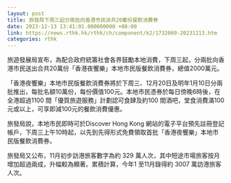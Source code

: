 ```yaml
---
layout: post
title: 旅發局下周三起分兩批向香港市民派共20萬份餐飲消費券
date: 2023-12-13 13:41:01.000000000 +08:00
link: https://news.rthk.hk/rthk/ch/component/k2/1732069-20231213.htm
categories: rthk
---
```


旅遊發展局宣布，為配合政府統籌社會各界鼓勵本地消費，下周三起，分兩批向香港市民送出合共20萬份「香港夜饗樂」本地市民版餐飲消費券，總值2000萬元。

「香港夜饗樂」本地市民版餐飲消費券將於下周三、12月20日及明年1月10日分兩批推出，每批名額10萬份，每份價值100元。本地市民憑券於每日傍晚6時後，在全港超過1100 間「優質旅遊服務」計劃認可食肆及約100 間酒吧，堂食消費滿100元或以上，可享即減100元的餐飲消費優惠。

旅發局說，本地市民即時可於Discover Hong Kong 網站的電子平台預先註冊登記帳戶，下周三上午10時起，以先到先得形式免費領取首批「香港夜饗樂」本地市民版餐飲消費券。

旅發局又公布，11月初步訪港旅客數字為約 329 萬人次，其中短途市場旅客按月增加超過兩成，升幅較為顯著。累積計算，今年1 至11月錄得約 3007 萬訪港旅客人次。
